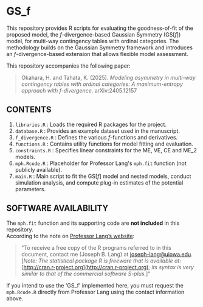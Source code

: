 # GS_f  
This repository provides R scripts for evaluating the goodness-of-fit of the proposed model, the *f*-divergence-based Gaussian Symmetry (GS[*f*]) model, for multi-way contingency tables with ordinal categories.
The methodology builds on the Gaussian Symmetry framework and introduces an *f*-divergence-based extension that allows flexible model assessment.  

This repository accompanies the following paper:  
> Okahara, H. and Tahata, K. (2025). *Modeling asymmetry in multi-way contingency tables with ordinal categories: A maximum-entropy approach with f-divergence*. arXiv:2405.12157

## CONTENTS  
1. `libraries.R`    : Loads the required R packages for the project.
2. `database.R`     : Provides an example dataset used in the manuscript.
3. `f_divergence.R` : Defines the various *f*-functions and derivatives.
4. `functions.R`    : Contains utility functions for model fitting and evaluation.
5. `constraints.R`  : Specifies linear constraints for the ME, VE, CE and ME_2 models.
6. `mph.Rcode.R`    : Placeholder for Professor Lang's `mph.fit` function (not publicly available). 
7. `main.R`         : Main script to fit the GS[*f*] model and nested models, conduct simulation analysis, and compute plug-in estimates of the potential parameters.



## SOFTWARE AVAILABILITY  
The `mph.fit` function and its supporting code are **not included** in this repository.  
According to the note on [Professor Lang’s website](https://homepage.divms.uiowa.edu/~jblang/mph.fitting/mph.fit.documentation.htm):  
> "To receive a free copy of the R programs referred to in this document, contact me (Joseph B. Lang) at joseph-lang@uiowa.edu.  
> [*Note: The statistical package R is freeware that is available at:* [http://cran.r-project.org](http://cran.r-project.org); *its syntax is very similar to that of the commercial software S-plus.*]"

If you intend to use the 'GS_f' implemented here, you must request the `mph.Rcode.R` directly from Professor Lang using the contact information above.
